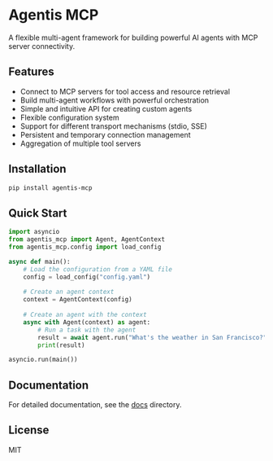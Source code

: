 # Agentis MCP

A flexible multi-agent framework for building powerful AI agents with MCP server connectivity.

## Features

- Connect to MCP servers for tool access and resource retrieval
- Build multi-agent workflows with powerful orchestration
- Simple and intuitive API for creating custom agents
- Flexible configuration system
- Support for different transport mechanisms (stdio, SSE)
- Persistent and temporary connection management
- Aggregation of multiple tool servers

## Installation

```bash
pip install agentis-mcp
```

## Quick Start

```python
import asyncio
from agentis_mcp import Agent, AgentContext
from agentis_mcp.config import load_config

async def main():
    # Load the configuration from a YAML file
    config = load_config("config.yaml")
    
    # Create an agent context
    context = AgentContext(config)
    
    # Create an agent with the context
    async with Agent(context) as agent:
        # Run a task with the agent
        result = await agent.run("What's the weather in San Francisco?")
        print(result)

asyncio.run(main())
```

## Documentation

For detailed documentation, see the [docs](docs/) directory.

## License

MIT